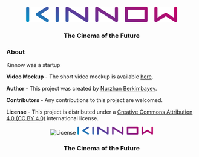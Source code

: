 <p align="center">
  <img src="https://github.com/berkimbayev/kinnow/blob/main/assets/wordmark.png" alt="Logotype" width="400px"/>
  <h3 align="center">The Cinema of the Future</h3>
</p>

### About
Kinnow was a startup


**Video Mockup** -
The short video mockup is available [here](https://youtu.be/LT72UCeYAf8).


**Author** -
This project was created by [Nurzhan Berkimbayev](https://github.com/berkimbayev/).


**Contributors** -
Any contributions to this project are welcomed.


**License** -
This project is distributed under a [Creative Commons Attribution 4.0 (CC BY 4.0)](https://creativecommons.org/licenses/by/4.0/) international license.

<p align="center">
  <img src="https://mirrors.creativecommons.org/presskit/buttons/88x31/png/by.png" alt="License" width="100px">
  <img src="https://github.com/berkimbayev/kinnow/blob/main/assets/wordmark.png" alt="Logotype" width="200px"/>
  <h3 align="center">The Cinema of the Future</h3>
</p>
